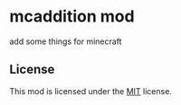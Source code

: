 # mcaddition mod

add some things for minecraft

## License

This mod is licensed under the [MIT](./LICENSE) license.
